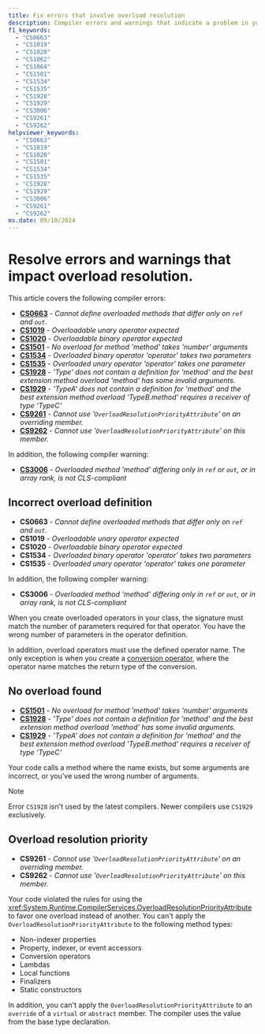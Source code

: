 ```yaml
---
title: Fix errors that involve overload resolution
description: Compiler errors and warnings that indicate a problem in your code related to overload resolution. Learn causes and fixes for these errors.
f1_keywords:
  - "CS0663"
  - "CS1019"
  - "CS1020"
  - "CS1062"
  - "CS1064"
  - "CS1501"
  - "CS1534"
  - "CS1535"
  - "CS1928"
  - "CS1929"
  - "CS3006"
  - "CS9261"
  - "CS9262"
helpviewer_keywords:
  - "CS0663"
  - "CS1019"
  - "CS1020"
  - "CS1501"
  - "CS1534"
  - "CS1535"
  - "CS1928"
  - "CS1929"
  - "CS3006"
  - "CS9261"
  - "CS9262"
ms.date: 09/10/2024
---
```

# Resolve errors and warnings that impact overload resolution.

This article covers the following compiler errors:

- [**CS0663**](#incorrect-overload-definition) - *Cannot define overloaded methods that differ only on `ref` and `out`.*
- [**CS1019**](#incorrect-overload-definition) - *Overloadable unary operator expected*
- [**CS1020**](#incorrect-overload-definition) - *Overloadable binary operator expected*
- [**CS1501**](#no-overload-found) - *No overload for method 'method' takes 'number' arguments*
- [**CS1534**](#incorrect-overload-definition) - *Overloaded binary operator 'operator' takes two parameters*
- [**CS1535**](#incorrect-overload-definition) - *Overloaded unary operator 'operator' takes one parameter*
- [**CS1928**](#no-overload-found) - *'Type' does not contain a definition for 'method' and the best extension method overload 'method' has some invalid arguments.*
- [**CS1929**](#no-overload-found) - *'TypeA' does not contain a definition for 'method' and the best extension method overload 'TypeB.method' requires a receiver of type 'TypeC'*
- [**CS9261**](#overload-resolution-priority) - *Cannot use '`OverloadResolutionPriorityAttribute`' on an overriding member.*
- [**CS9262**](#overload-resolution-priority) - *Cannot use '`OverloadResolutionPriorityAttribute`' on this member.*

In addition, the following compiler warning:

- [**CS3006**](#incorrect-overload-definition) - *Overloaded method 'method' differing only in `ref` or `out`, or in array rank, is not CLS-compliant*

## Incorrect overload definition

- **CS0663** - *Cannot define overloaded methods that differ only on `ref` and `out`.*
- **CS1019** - *Overloadable unary operator expected*
- **CS1020** - *Overloadable binary operator expected*
- **CS1534** - *Overloaded binary operator 'operator' takes two parameters*
- **CS1535** - *Overloaded unary operator 'operator' takes one parameter*

In addition, the following compiler warning:

- **CS3006** - *Overloaded method 'method' differing only in `ref` or `out`, or in array rank, is not CLS-compliant*

When you create overloaded operators in your class, the signature must match the number of parameters required for that operator. You have the wrong number of parameters in the operator definition.

In addition, overload operators must use the defined operator name. The only exception is when you create a [conversion operator](../operators/user-defined-conversion-operators.md), where the operator name matches the return type of the conversion.

## No overload found

- [**CS1501**](#no-overload-found) - *No overload for method 'method' takes 'number' arguments*
- [**CS1928**](#no-overload-found) - *'Type' does not contain a definition for 'method' and the best extension method overload 'method' has some invalid arguments.*
- [**CS1929**](#no-overload-found) - *'TypeA' does not contain a definition for 'method' and the best extension method overload 'TypeB.method' requires a receiver of type 'TypeC'*

Your code calls a method where the name exists, but some arguments are incorrect, or you've used the wrong number of arguments.

> [!NOTE]
> Error `CS1928` isn't used by the latest compilers. Newer compilers use `CS1929` exclusively.

## Overload resolution priority

- **CS9261** - *Cannot use '`OverloadResolutionPriorityAttribute`' on an overriding member.*
- **CS9262** - *Cannot use '`OverloadResolutionPriorityAttribute`' on this member.*

Your code violated the rules for using the <xref:System.Runtime.CompilerServices.OverloadResolutionPriorityAttribute> to favor one overload instead of another. You can't apply the `OverloadResolutionPriorityAttribute` to the following method types:

- Non-indexer properties
- Property, indexer, or event accessors
- Conversion operators
- Lambdas
- Local functions
- Finalizers
- Static constructors

In addition, you can't apply the `OverloadResolutionPriorityAttribute` to an `override` of a `virtual` or `abstract` member. The compiler uses the value from the base type declaration.
